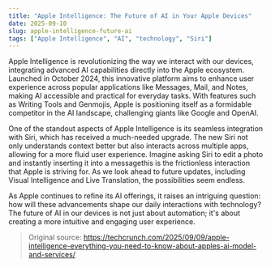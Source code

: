 ```yaml
---
title: "Apple Intelligence: The Future of AI in Your Apple Devices"
date: 2025-09-10
slug: apple-intelligence-future-ai
tags: ["Apple Intelligence", "AI", "technology", "Siri"]
---
```


Apple Intelligence is revolutionizing the way we interact with our devices, integrating advanced AI capabilities directly into the Apple ecosystem. Launched in October 2024, this innovative platform aims to enhance user experience across popular applications like Messages, Mail, and Notes, making AI accessible and practical for everyday tasks. With features such as Writing Tools and Genmojis, Apple is positioning itself as a formidable competitor in the AI landscape, challenging giants like Google and OpenAI.

One of the standout aspects of Apple Intelligence is its seamless integration with Siri, which has received a much-needed upgrade. The new Siri not only understands context better but also interacts across multiple apps, allowing for a more fluid user experience. Imagine asking Siri to edit a photo and instantly inserting it into a messagethis is the frictionless interaction that Apple is striving for. As we look ahead to future updates, including Visual Intelligence and Live Translation, the possibilities seem endless.

As Apple continues to refine its AI offerings, it raises an intriguing question: how will these advancements shape our daily interactions with technology? The future of AI in our devices is not just about automation; it's about creating a more intuitive and engaging user experience.
> Original source: https://techcrunch.com/2025/09/09/apple-intelligence-everything-you-need-to-know-about-apples-ai-model-and-services/